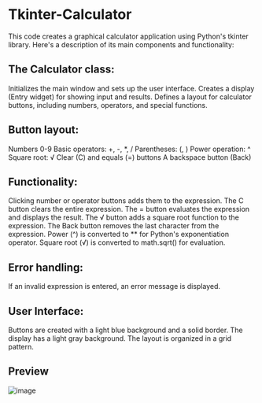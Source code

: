 # Tkinter-Calculator

This code creates a graphical calculator application using Python's tkinter library. Here's a description of its main components and functionality:

## The Calculator class:
Initializes the main window and sets up the user interface.
Creates a display (Entry widget) for showing input and results.
Defines a layout for calculator buttons, including numbers, operators, and special functions.


## Button layout:
Numbers 0-9
Basic operators: +, -, *, /
Parentheses: (, )
Power operation: ^
Square root: √
Clear (C) and equals (=) buttons
A backspace button (Back)


## Functionality:
Clicking number or operator buttons adds them to the expression.
The C button clears the entire expression.
The = button evaluates the expression and displays the result.
The √ button adds a square root function to the expression.
The Back button removes the last character from the expression.
Power (^) is converted to ** for Python's exponentiation operator.
Square root (√) is converted to math.sqrt() for evaluation.


## Error handling:
If an invalid expression is entered, an error message is displayed.


## User Interface:
Buttons are created with a light blue background and a solid border.
The display has a light gray background.
The layout is organized in a grid pattern.

## Preview
![image](https://github.com/priyanshap/Tkinter-Calculator/assets/158167690/b589d1b6-a00b-4afd-a90a-e9a53801cf72)
